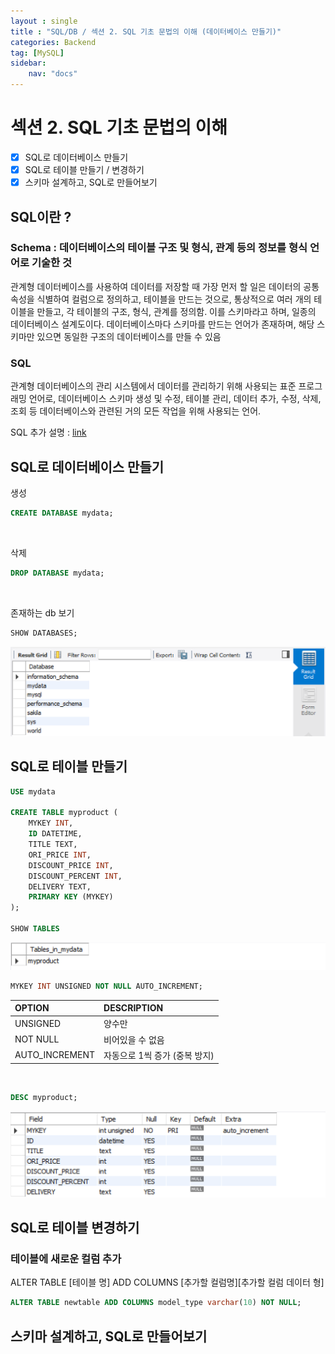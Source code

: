 ```yaml
---
layout : single
title : "SQL/DB / 섹션 2. SQL 기초 문법의 이해 (데이터베이스 만들기)"
categories: Backend
tag: [MySQL]
sidebar:
    nav: "docs"
---
```


# 섹션 2. SQL 기초 문법의 이해

-  [x] SQL로 데이터베이스 만들기
-  [x] SQL로 테이블 만들기 / 변경하기
-  [x] 스키마 설계하고, SQL로 만들어보기

## SQL이란 ? 

### Schema : 데이터베이스의 테이블 구조 및 형식, 관계 등의 정보를 형식 언어로 기술한 것

관계형 데이터베이스를 사용하여 데이터를 저장할 때 가장 먼저 할 일은 데이터의 공통 속성을 식별하여 컬럼으로 정의하고, 테이블을 만드는 것으로, 통상적으로 여러 개의 테이블을 만들고, 각 테이블의 구조, 형식, 관계를 정의함. 이를 스키마라고 하며, 일종의 데이터베이스 설계도이다. 데이터베이스마다 스키마를 만드는 언어가 존재하며, 해당 스키마만 있으면 동일한 구조의 데이터베이스를 만들 수 있음

### SQL

관계형 데이터베이스의 관리 시스템에서 데이터를 관리하기 위해 사용되는 표준 프로그래밍 언어로, 데이터베이스 스키마 생성 및 수정, 테이블 관리, 데이터 추가, 수정, 삭제, 조회 등 데이터베이스와 관련된 거의 모든 작업을 위해 사용되는 언어. 

SQL 추가 설명 : [link](https://tjdnjs.github.io/security/dbms/#sql)

## SQL로 데이터베이스 만들기

생성

```sql
CREATE DATABASE mydata;
```

<br>

삭제

```sql
DROP DATABASE mydata;
```

<br>

존재하는 db 보기

```sql
SHOW DATABASES;
```

<img src = "/images/mysql/1.png">

## SQL로 테이블 만들기

```sql
USE mydata

CREATE TABLE myproduct (
	MYKEY INT,
    ID DATETIME,
    TITLE TEXT,
    ORI_PRICE INT,
    DISCOUNT_PRICE INT,
    DISCOUNT_PERCENT INT,
    DELIVERY TEXT,
    PRIMARY KEY (MYKEY)
);

SHOW TABLES 
```

<img src = "/images/mysql/2.png">

<br>

```sql
MYKEY INT UNSIGNED NOT NULL AUTO_INCREMENT;
```

|OPTION|DESCRIPTION|
|:---|:---|
|UNSIGNED|양수만|
|NOT NULL|비어있을 수 없음|
|AUTO_INCREMENT |자동으로 1씩 증가 (중복 방지)|

<br>

```sql
DESC myproduct;
```

<img src = "/images/mysql/3.png">

## SQL로 테이블 변경하기

### 테이블에 새로운 컬럼 추가 

ALTER TABLE [테이블 명] ADD COLUMNS [추가할 컬럼명][추가할 컬럼 데이터 형]

```sql
ALTER TABLE newtable ADD COLUMNS model_type varchar(10) NOT NULL;
```

## 스키마 설계하고, SQL로 만들어보기


